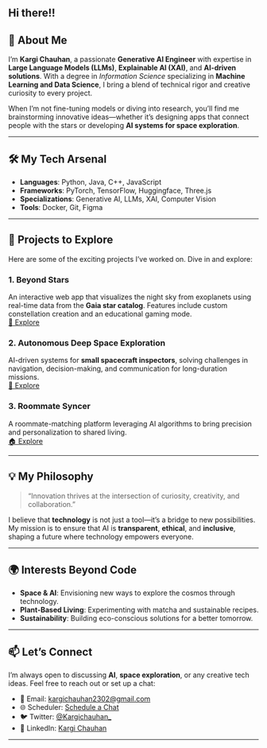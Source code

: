 ## Hi there!!  

## 🌟 About Me  
I’m **Kargi Chauhan**, a passionate **Generative AI Engineer** with expertise in **Large Language Models (LLMs)**, **Explainable AI (XAI)**, and **AI-driven solutions**. With a degree in *Information Science* specializing in **Machine Learning and Data Science**, I bring a blend of technical rigor and creative curiosity to every project.  

When I’m not fine-tuning models or diving into research, you’ll find me brainstorming innovative ideas—whether it’s designing apps that connect people with the stars or developing **AI systems for space exploration**.

---

## 🛠️ My Tech Arsenal  
- **Languages**: Python, Java, C++, JavaScript  
- **Frameworks**: PyTorch, TensorFlow, Huggingface, Three.js  
- **Specializations**: Generative AI, LLMs, XAI, Computer Vision  
- **Tools**: Docker, Git, Figma  

---

## 🚀 Projects to Explore  
Here are some of the exciting projects I’ve worked on. Dive in and explore:  

### **1. Beyond Stars**  
An interactive web app that visualizes the night sky from exoplanets using real-time data from the **Gaia star catalog**. Features include custom constellation creation and an educational gaming mode.  
[🌌 Explore](https://github.com/Kargichauhan/beyondthestars)  

### **2. Autonomous Deep Space Exploration**  
AI-driven systems for **small spacecraft inspectors**, solving challenges in navigation, decision-making, and communication for long-duration missions.  
[🌌 Explore](https://github.com/Kargichauhan/autonomous-spacecraft)  

### **3. Roommate Syncer**  
A roommate-matching platform leveraging AI algorithms to bring precision and personalization to shared living.  
[🏠 Explore](https://github.com/Kargichauhan/roommate-syncer)  

---

## 💡 My Philosophy  
> “Innovation thrives at the intersection of curiosity, creativity, and collaboration.”  

I believe that **technology** is not just a tool—it’s a bridge to new possibilities. My mission is to ensure that AI is **transparent**, **ethical**, and **inclusive**, shaping a future where technology empowers everyone.

---

## 🌍 Interests Beyond Code  
- **Space & AI**: Envisioning new ways to explore the cosmos through technology.  
- **Plant-Based Living**: Experimenting with matcha and sustainable recipes.  
- **Sustainability**: Building eco-conscious solutions for a better tomorrow.  

---

## 📫 Let’s Connect  
I’m always open to discussing **AI**, **space exploration**, or any creative tech ideas. Feel free to reach out or set up a chat:  
- 📧 Email: [kargichauhan2302@gmail.com](mailto:kargichauhan2302@gmail.com)  
- 🌐 Scheduler: [Schedule a Chat](https://cal.com/kargichauhan)  
- 🐦 Twitter: [@Kargichauhan_](https://twitter.com/Kargichauhan_)  
- 💼 LinkedIn: [Kargi Chauhan](https://linkedin.com/in/kargichauhan)  

---


